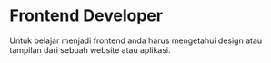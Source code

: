 # Frontend Developer

Untuk belajar menjadi frontend anda harus mengetahui design atau tampilan dari sebuah website atau aplikasi.
